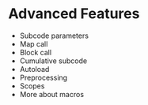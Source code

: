 # Advanced Features
   * Subcode parameters
   * Map call
   * Block call
   * Cumulative subcode
   * Autoload
   * Preprocessing
   * Scopes
   * More about macros
